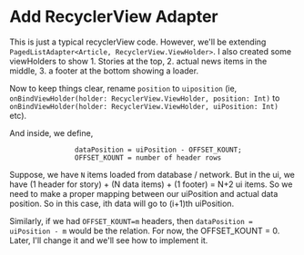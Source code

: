 # Add RecyclerView Adapter
This is just a typical recyclerView code. However, we'll be extending `PagedListAdapter<Article, RecyclerView.ViewHolder>`.
I also created some viewHolders to show 1. Stories at the top, 2. actual news items in the middle,
3. a footer at the bottom showing a loader.

Now to keep things clear, rename `position` to `uiposition`
(ie, `onBindViewHolder(holder: RecyclerView.ViewHolder, position: Int)` to `onBindViewHolder(holder: RecyclerView.ViewHolder, uiPosition: Int)` etc).

And inside, we define,
```
                dataPosition = uiPosition - OFFSET_KOUNT;
                OFFSET_KOUNT = number of header rows
```

Suppose, we have `N` items loaded from database / network. But in the ui, we have
(1 header for story) + (N data items) + (1 footer) = N+2 ui items.
So we need to make a proper mapping between our uiPosition and actual data position. So in this case,
ith data will go to (i+1)th uiPosition.

Similarly, if we had `OFFSET_KOUNT=m` headers, then `dataPosition = uiPosition - m` would be the relation.
For now, the OFFSET_KOUNT = 0. Later, I'll change it and we'll see how to implement it.